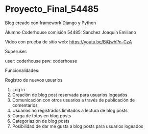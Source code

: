# Proyecto_Final_54485
Blog creado con framework Django y Python

Alumno Coderhouse comisión 54485: Sanchez Joaquín Emiliano

Video con prueba de sitio web: https://youtu.be/BiQwhPn-CzA

Superuser: 

user: coderhouse 
psw: coderhouse

Funcionalidades:

Registro de nuevos usuarios
1) Log in
2) Creación de blog post reservada para usuarios logeados
3) Comunicación con otros usuarios a través de publicación de comentarios
4) Usuarios no registrados limitados a lectura de blog posts
5) Carga de fotos en blog posts
6) Categoriazión de blog posts
7) Posibilidad de dar me gusta a blog posts para usuarios logeados
